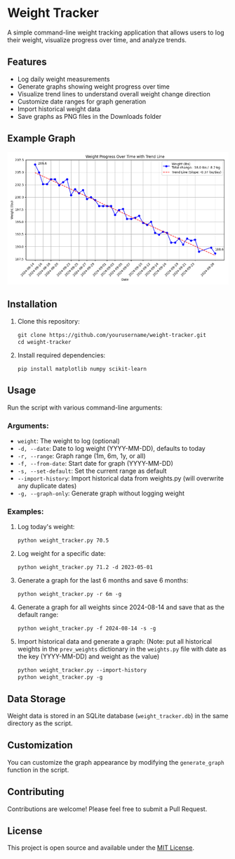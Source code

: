 # Weight Tracker

A simple command-line weight tracking application that allows users to log their weight, visualize progress over time, and analyze trends.

## Features

- Log daily weight measurements
- Generate graphs showing weight progress over time
- Visualize trend lines to understand overall weight change direction
- Customize date ranges for graph generation
- Import historical weight data
- Save graphs as PNG files in the Downloads folder

## Example Graph
![Weight Progress Over Time](./weight_progress.png)

## Installation

1. Clone this repository:
   ```
   git clone https://github.com/yourusername/weight-tracker.git
   cd weight-tracker
   ```

2. Install required dependencies:
   ```
   pip install matplotlib numpy scikit-learn
   ```

## Usage

Run the script with various command-line arguments:


### Arguments:

- `weight`: The weight to log (optional)
- `-d, --date`: Date to log weight (YYYY-MM-DD), defaults to today
- `-r, --range`: Graph range (1m, 6m, 1y, or all)
- `-f, --from-date`: Start date for graph (YYYY-MM-DD)
- `-s, --set-default`: Set the current range as default
- `--import-history`: Import historical data from weights.py (will overwrite any duplicate dates)
- `-g, --graph-only`: Generate graph without logging weight

### Examples:

1. Log today's weight:
   ```
   python weight_tracker.py 70.5
   ```

2. Log weight for a specific date:
   ```
   python weight_tracker.py 71.2 -d 2023-05-01
   ```

3. Generate a graph for the last 6 months and save 6 months:
   ```
   python weight_tracker.py -r 6m -g
   ```

4. Generate a graph for all weights since 2024-08-14 and save that as the default range:
   ```
   python weight_tracker.py -f 2024-08-14 -s -g
   ```

5. Import historical data and generate a graph: (Note: put all historical weights in the `prev_weights` dictionary in the `weights.py` file with date as the key (YYYY-MM-DD) and weight as the value)
   ```
   python weight_tracker.py --import-history
   python weight_tracker.py -g
   ```

## Data Storage

Weight data is stored in an SQLite database (`weight_tracker.db`) in the same directory as the script.

## Customization

You can customize the graph appearance by modifying the `generate_graph` function in the script.

## Contributing

Contributions are welcome! Please feel free to submit a Pull Request.

## License

This project is open source and available under the [MIT License](LICENSE).
